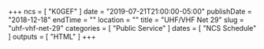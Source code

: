 +++
ncs = [ "K0GEF" ]
date = "2019-07-21T21:00:00-05:00"
publishDate = "2018-12-18"
endTime = ""
location = ""
title = "UHF/VHF Net 29"
slug = "uhf-vhf-net-29"
categories = [ "Public Service" ]
dates = [ "NCS Schedule" ]
outputs = [ "HTML" ]
+++
